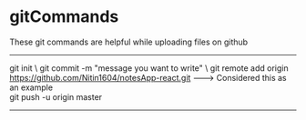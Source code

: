 # gitCommands                                                                                         
These git commands are helpful while uploading files on github 
___________________________________________________________________________________________________________ 
git init \ 
git commit -m "message you want to write" \ 
git remote add origin https://github.com/Nitin1604/notesApp-react.git ---> Considered this as an example \
git push -u origin master 
____________________________________________________________________________________________________________

